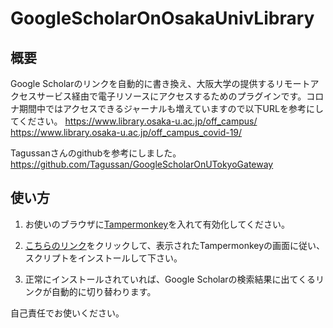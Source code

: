 # GoogleScholarOnOsakaUnivLibrary
## 概要
Google Scholarのリンクを自動的に書き換え、大阪大学の提供するリモートアクセスサービス経由で電子リソースにアクセスするためのプラグインです。コロナ期間中ではアクセスできるジャーナルも増えていますので以下URLを参考にしてください。
  https://www.library.osaka-u.ac.jp/off_campus/  
  https://www.library.osaka-u.ac.jp/off_campus_covid-19/


Tagussanさんのgithubを参考にしました。
  https://github.com/Tagussan/GoogleScholarOnUTokyoGateway

## 使い方
1. お使いのブラウザに<a href="https://www.tampermonkey.net/" rel="nofollow">Tampermonkey</a>を入れて有効化してください。

2. <a href="https://raw.githubusercontent.com/obameyan/GoogleScholarOnOsakaUnivLibrary/master/remote_osaka_univ.user.js" rel="nofollow">こちらのリンク</a>をクリックして、表示されたTampermonkeyの画面に従い、スクリプトをインストールして下さい。

3. 正常にインストールされていれば、Google Scholarの検索結果に出てくるリンクが自動的に切り替わります。

自己責任でお使いください。